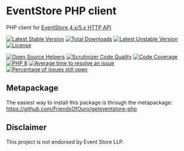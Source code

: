 EventStore PHP client
=====================

PHP client for [EventStore 4.x/5.x HTTP API](http://docs.geteventstore.com/http-api/latest)

[![Latest Stable Version](https://poser.pugx.org/friendsofouro/geteventstore-core/v/stable.svg)](https://packagist.org/packages/friendsofouro/geteventstore-core) [![Total Downloads](https://poser.pugx.org/friendsofouro/geteventstore-core/downloads.svg)](https://packagist.org/packages/friendsofouro/geteventstore-core) [![Latest Unstable Version](https://poser.pugx.org/friendsofouro/geteventstore-core/v/unstable.svg)](https://packagist.org/packages/friendsofouro/geteventstore-core) [![License](https://poser.pugx.org/friendsofouro/geteventstore-core/license.svg)](https://packagist.org/packages/friendsofouro/geteventstore-core)

[![Open Source Helpers](https://www.codetriage.com/dbellettini/php-eventstore-client/badges/users.svg)](https://www.codetriage.com/dbellettini/php-eventstore-client)
[![Scrutinizer Code Quality](https://scrutinizer-ci.com/g/FriendsOfOuro/geteventstore-php-core/badges/quality-score.png?b=master)](https://scrutinizer-ci.com/g/FriendsOfOuro/geteventstore-php-core/?branch=master)
[![Code Coverage](https://scrutinizer-ci.com/g/FriendsOfOuro/geteventstore-php-core/badges/coverage.png?b=master)](https://scrutinizer-ci.com/g/FriendsOfOuro/geteventstore-php-core/?branch=master)
[![PHP 8](https://github.com/FriendsOfOuro/geteventstore-php-core/actions/workflows/php_8.yml/badge.svg)](https://github.com/FriendsOfOuro/geteventstore-php-core/actions/workflows/php_8.yml)
[![Average time to resolve an issue](http://isitmaintained.com/badge/resolution/FriendsOfOuro/geteventstore-php-core.svg)](http://isitmaintained.com/project/FriendsOfOuro/geteventstore-php-core "Average time to resolve an issue")
[![Percentage of issues still open](http://isitmaintained.com/badge/open/FriendsOfOuro/geteventstore-php-core.svg)](http://isitmaintained.com/project/FriendsOfOuro/geteventstore-php-core "Percentage of issues still open")

Metapackage
-----------
The easiest way to install this package is through the metapackage:
https://github.com/FriendsOfOuro/geteventstore-php

Disclaimer
----------

This project is not endorsed by Event Store LLP.
